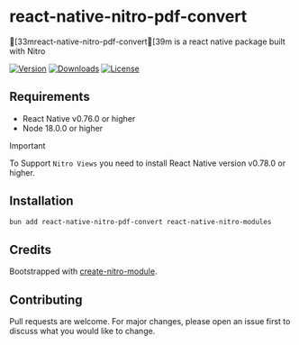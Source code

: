 # react-native-nitro-pdf-convert

[33mreact-native-nitro-pdf-convert[39m is a react native package built with Nitro

[![Version](https://img.shields.io/npm/v/react-native-nitro-pdf-convert.svg)](https://www.npmjs.com/package/react-native-nitro-pdf-convert)
[![Downloads](https://img.shields.io/npm/dm/react-native-nitro-pdf-convert.svg)](https://www.npmjs.com/package/react-native-nitro-pdf-convert)
[![License](https://img.shields.io/npm/l/react-native-nitro-pdf-convert.svg)](https://github.com/patrickkabwe/react-native-nitro-pdf-convert/LICENSE)

## Requirements

- React Native v0.76.0 or higher
- Node 18.0.0 or higher

> [!IMPORTANT]  
> To Support `Nitro Views` you need to install React Native version v0.78.0 or higher.

## Installation

```bash
bun add react-native-nitro-pdf-convert react-native-nitro-modules
```

## Credits

Bootstrapped with [create-nitro-module](https://github.com/patrickkabwe/create-nitro-module).

## Contributing

Pull requests are welcome. For major changes, please open an issue first to discuss what you would like to change.
